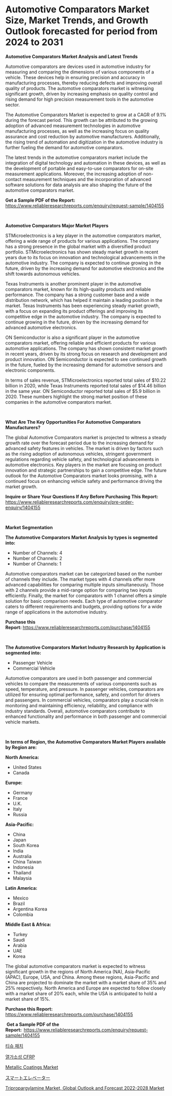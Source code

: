 <p><h1>Automotive Comparators Market Size, Market Trends, and Growth Outlook forecasted for period from 2024 to 2031</h1></p><p><strong>Automotive Comparators Market Analysis and Latest Trends</strong></p>
<p><p>Automotive comparators are devices used in automotive industry for measuring and comparing the dimensions of various components of a vehicle. These devices help in ensuring precision and accuracy in manufacturing processes, thereby reducing defects and improving overall quality of products. The automotive comparators market is witnessing significant growth, driven by increasing emphasis on quality control and rising demand for high precision measurement tools in the automotive sector.</p><p>The Automotive Comparators Market is expected to grow at a CAGR of 9.1% during the forecast period. This growth can be attributed to the growing adoption of advanced measurement technologies in automotive manufacturing processes, as well as the increasing focus on quality assurance and cost reduction by automotive manufacturers. Additionally, the rising trend of automation and digitization in the automotive industry is further fueling the demand for automotive comparators.</p><p>The latest trends in the automotive comparators market include the integration of digital technology and automation in these devices, as well as the development of portable and easy-to-use comparators for on-site measurement applications. Moreover, the increasing adoption of non-contact measurement techniques and the incorporation of advanced software solutions for data analysis are also shaping the future of the automotive comparators market.</p></p>
<p><strong>Get a Sample PDF of the Report:&nbsp;</strong> <a href="https://www.reliableresearchreports.com/enquiry/request-sample/1404155">https://www.reliableresearchreports.com/enquiry/request-sample/1404155</a></p>
<p>&nbsp;</p>
<p><strong>Automotive Comparators Major Market Players</strong></p>
<p><p>STMicroelectronics is a key player in the automotive comparators market, offering a wide range of products for various applications. The company has a strong presence in the global market with a diversified product portfolio. STMicroelectronics has shown steady market growth in recent years due to its focus on innovation and technological advancements in the automotive industry. The company is expected to continue growing in the future, driven by the increasing demand for automotive electronics and the shift towards autonomous vehicles.</p><p>Texas Instruments is another prominent player in the automotive comparators market, known for its high-quality products and reliable performance. The company has a strong customer base and a wide distribution network, which has helped it maintain a leading position in the market. Texas Instruments has been experiencing steady market growth, with a focus on expanding its product offerings and improving its competitive edge in the automotive industry. The company is expected to continue growing in the future, driven by the increasing demand for advanced automotive electronics.</p><p>ON Semiconductor is also a significant player in the automotive comparators market, offering reliable and efficient products for various automotive applications. The company has shown consistent market growth in recent years, driven by its strong focus on research and development and product innovation. ON Semiconductor is expected to see continued growth in the future, fueled by the increasing demand for automotive sensors and electronic components.</p><p>In terms of sales revenue, STMicroelectronics reported total sales of $10.22 billion in 2020, while Texas Instruments reported total sales of $14.46 billion in the same year. ON Semiconductor reported total sales of $5.9 billion in 2020. These numbers highlight the strong market position of these companies in the automotive comparators market.</p></p>
<p>&nbsp;</p>
<p><strong>What Are The Key Opportunities For Automotive Comparators Manufacturers?</strong></p>
<p><p>The global Automotive Comparators market is projected to witness a steady growth rate over the forecast period due to the increasing demand for advanced safety features in vehicles. The market is driven by factors such as the rising adoption of autonomous vehicles, stringent government regulations regarding vehicle safety, and technological advancements in automotive electronics. Key players in the market are focusing on product innovation and strategic partnerships to gain a competitive edge. The future outlook for the Automotive Comparators market looks promising, with a continued focus on enhancing vehicle safety and performance driving the market growth.</p></p>
<p><strong>Inquire or Share Your Questions If Any Before Purchasing This Report:</strong> <a href="https://www.reliableresearchreports.com/enquiry/pre-order-enquiry/1404155">https://www.reliableresearchreports.com/enquiry/pre-order-enquiry/1404155</a></p>
<p>&nbsp;</p>
<p><strong>Market Segmentation</strong></p>
<p><strong>The Automotive Comparators Market Analysis by types is segmented into:</strong></p>
<p><ul><li>Number of Channels: 4</li><li>Number of Channels: 2</li><li>Number of Channels: 1</li></ul></p>
<p><p>Automotive comparators market can be categorized based on the number of channels they include. The market types with 4 channels offer more advanced capabilities for comparing multiple inputs simultaneously. Those with 2 channels provide a mid-range option for comparing two inputs efficiently. Finally, the market for comparators with 1 channel offers a simple solution for basic comparison needs. Each type of automotive comparator caters to different requirements and budgets, providing options for a wide range of applications in the automotive industry.</p></p>
<p><strong>Purchase this Report:&nbsp;</strong><a href="https://www.reliableresearchreports.com/purchase/1404155">https://www.reliableresearchreports.com/purchase/1404155</a></p>
<p>&nbsp;</p>
<p><strong>The Automotive Comparators Market Industry Research by Application is segmented into:</strong></p>
<p><ul><li>Passenger Vehicle</li><li>Commercial Vehicle</li></ul></p>
<p><p>Automotive comparators are used in both passenger and commercial vehicles to compare the measurements of various components such as speed, temperature, and pressure. In passenger vehicles, comparators are utilized for ensuring optimal performance, safety, and comfort for drivers and passengers. In commercial vehicles, comparators play a crucial role in monitoring and maintaining efficiency, reliability, and compliance with industry standards. Overall, automotive comparators contribute to enhanced functionality and performance in both passenger and commercial vehicle markets.</p></p>
<p>&nbsp;</p>
<p><strong>In terms of Region, the Automotive Comparators Market Players available by Region are:</strong></p>
<p>
    <p> <strong> North America: </strong>
        <ul>
            <li>United States</li>
            <li>Canada</li>
        </ul>
        </p> 
    <p> <strong> Europe: </strong>
        <ul>
            <li>Germany</li>
            <li>France</li>
            <li>U.K.</li>
            <li>Italy</li>
            <li>Russia</li>
        </ul>
        </p> 
    <p> <strong> Asia-Pacific: </strong>
        <ul>
            <li>China</li>
            <li>Japan</li>
            <li>South Korea</li>
            <li>India</li>
            <li>Australia</li>
            <li>China Taiwan</li>
            <li>Indonesia</li>
            <li>Thailand</li>
            <li>Malaysia</li>
        </ul>
        </p> 
    <p> <strong> Latin America: </strong>
        <ul>
            <li>Mexico</li>
            <li>Brazil</li>
            <li>Argentina Korea</li>
            <li>Colombia</li>
        </ul>
        </p> 
    <p> <strong> Middle East & Africa: </strong>
        <ul>
            <li>Turkey</li>
            <li>Saudi</li>
            <li>Arabia</li>
            <li>UAE</li>
            <li>Korea</li>
        </ul>
    </p>
    </p>
<p><p>The global automotive comparators market is expected to witness significant growth in the regions of North America (NA), Asia-Pacific (APAC), Europe, USA, and China. Among these regions, Asia-Pacific and China are projected to dominate the market with a market share of 35% and 25% respectively. North America and Europe are expected to follow closely with a market share of 20% each, while the USA is anticipated to hold a market share of 15%.</p></p>
<p><strong>Purchase this Report: </strong><a href="https://www.reliableresearchreports.com/purchase/1404155">https://www.reliableresearchreports.com/purchase/1404155</a></p>
<p>&nbsp;<strong>Get a Sample PDF of the Report:&nbsp;&nbsp;</strong><a href="https://www.reliableresearchreports.com/enquiry/request-sample/1404155">https://www.reliableresearchreports.com/enquiry/request-sample/1404155</a></p>
<p><strong></strong></p>
<p><p><a href="https://medium.com/@mounir19808/%ED%9C%B4%EC%A7%80-%ED%8C%A8%EC%B9%98-%EC%8B%9C%EC%9E%A5-%EA%B7%9C%EB%AA%A8-cagr-%ED%8A%B8%EB%A0%8C%EB%93%9C-2024-2030-4b7ccd1b4c73">티슈 패치</a></p><p><a href="https://medium.com/@mounir19808/%EC%97%B4%EA%B0%80%EC%86%8C%EC%84%B1-cfrp-%EC%8B%9C%EC%9E%A5-%EB%B6%84%EC%84%9D-%EA%B7%B8-cagr-%EC%8B%9C%EC%9E%A5-%EC%84%B8%EB%B6%84%ED%99%94-%EB%B0%8F-%EA%B8%80%EB%A1%9C%EB%B2%8C-%EC%82%B0%EC%97%85-%EA%B0%9C%EC%9A%94-0e36432aafb1">열가소성 CFRP</a></p><p><a href="https://view.publitas.com/reportprime-1/global-metallic-coatings-market-by-types-applications-and-major-players-with-regional-growth-rate-analysis-and-development-situation-from-2024-to-2031/">Metallic Coatings Market</a></p><p><a href="https://medium.com/@fouzimed18/%E3%82%B9%E3%83%9E%E3%83%BC%E3%83%88%E3%82%A8%E3%83%AC%E3%83%99%E3%83%BC%E3%82%BF%E3%83%BC%E5%B8%82%E5%A0%B4%E3%81%AF-%E5%B8%82%E5%A0%B4%E3%82%B7%E3%82%A7%E3%82%A2-%E5%B8%82%E5%A0%B4%E5%8B%95%E5%90%91-%E5%B8%82%E5%A0%B4%E6%88%90%E9%95%B7%E3%81%AB%E9%96%A2%E3%81%99%E3%82%8B%E6%83%85%E5%A0%B1%E3%82%92%E6%8F%90%E4%BE%9B%E3%81%97%E3%81%BE%E3%81%99-8c31a1cd4c91">スマートエレベーター</a></p><p><a href="https://natural-crush-b99.notion.site/Tripropargylamine-Market-Global-Outlook-and-Forecast-2022-2028-Market-Size-Reflecting-a-Forecast-Ti-2a2985ea2e0d41169535d259b7fa67f0">Tripropargylamine Market, Global Outlook and Forecast 2022-2028 Market</a></p></p>